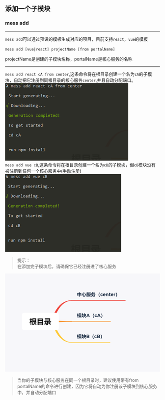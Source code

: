 ## 添加一个子模块

### mess add
***
`mess add`可以通过预设的模板生成对应的项目，目前支持`react`，`vue`的模板  

`mess add [vue|react] projectName [from portalName]`  
  
<span class="important">projectName</span>是创建的子模块名称，<span class="important">portalName</span>是核心服务的名称  

***
`mess add react cA from center`,这条命令将在根目录创建一个名为`cA`的子模块，自动把它注册到同根目录的核心服务`center`,并且自动分配端口。
![自动注册核心服务](./from_center.png)  
`mess add vue cB`,这条命令将在根目录创建一个名为`cB`的子模块，但`cB`模块没有被注册到任何一个核心服务中([手动注册](/#/registerSubModule))
![未注册核心服务](./no_center.png)
>提示：<br>在添加完子模块后，请确保它已经注册进了核心服务  

![自动注册核心服务](./auto_conf.png)  
<blockquote class='tip'>
    <p>当你的子模块与核心服务在同一个根目录时，建议使用带有<span class="important">from portalName</span>的命令进行创建，因为它将自动为你注册该子模块到核心服务中，并自动分配端口</p>
</blockquote>